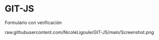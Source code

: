 # GIT-JS
Formulario con verificación

raw.githubusercontent.com/NicoleLigoule/GIT-JS/main/Screenshot.png
